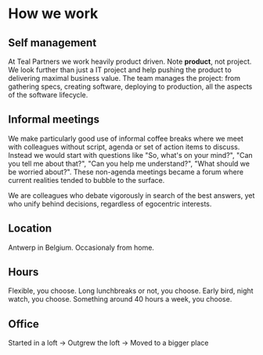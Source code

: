 


# How we work

## Self management
At Teal Partners we work heavily product driven. Note **product**, not project. We look further than just a IT project and help pushing the product to delivering maximal business value. The team manages the project: from gathering specs, creating software, deploying to production, all the aspects of the software lifecycle.

## Informal meetings
We make particularly good use of informal coffee breaks where we meet with colleagues without script, agenda or set of action items to discuss. 
Instead we would start with questions like "So, what's on your mind?", "Can you tell me about that?", "Can you help me understand?", "What should we be worried about?".
These non-agenda meetings became a forum where current realities tended to bubble to the surface.

We are colleagues who debate vigorously in search of the best answers, yet who unify behind decisions, regardless of egocentric interests.


## Location
Antwerp in Belgium. Occasionaly from home.

## Hours
Flexible, you choose. 
Long lunchbreaks or not, you choose.
Early bird, night watch, you choose.
Something around 40 hours a week, you choose.

## Office
Started in a loft
-> Outgrew the loft 
-> Moved to a bigger place




